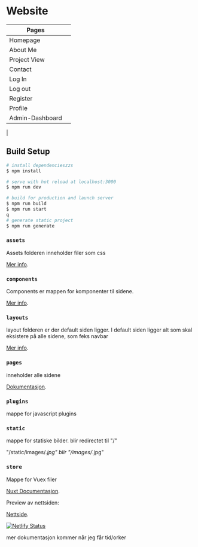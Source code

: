 # Website
|Pages|              |
|------|-----------|
|Homepage       |
|About Me       |
|Project View   |
|Contact        |
|Log In         |
|Log out        |
|Register       |
|Profile        |
|Admin-Dashboard|
|
## Build Setup

```bash
# install dependencieszzs
$ npm install

# serve with hot reload at localhost:3000
$ npm run dev

# build for production and launch server
$ npm run build
$ npm run start
q
# generate static project
$ npm run generate
```

### `assets`

Assets folderen inneholder filer som css

[Mer info](https://nuxtjs.org/docs/2.x/directory-structure/assets).

### `components`

Components er mappen for komponenter til sidene.

[Mer info](https://nuxtjs.org/docs/2.x/directory-structure/components).

### `layouts`

layout folderen er der default siden ligger. I default siden ligger alt som skal eksistere på alle sidene, som feks navbar

[Mer info](https://nuxtjs.org/docs/2.x/directory-structure/layouts).


### `pages`

inneholder alle sidene

[Dokumentasjon](https://nuxtjs.org/docs/2.x/get-started/routing).

### `plugins`

mappe for javascript plugins


### `static`

mappe for statiske bilder. blir redirectet til "/"

"/static/images/*.jpg" blir "/images/*.jpg"



### `store`

Mappe for Vuex filer

[Nuxt Documentasjon](https://nuxtjs.org/docs/2.x/directory-structure/store).

Preview av nettsiden:

[Nettside](https://nuxtarvidw.netlify.app).

[![Netlify Status](https://api.netlify.com/api/v1/badges/97442c79-53d4-407e-b79c-2fc524c83347/deploy-status)](https://app.netlify.com/sites/nuxtarvidw/deploys)


mer dokumentasjon kommer når jeg får tid/orker
